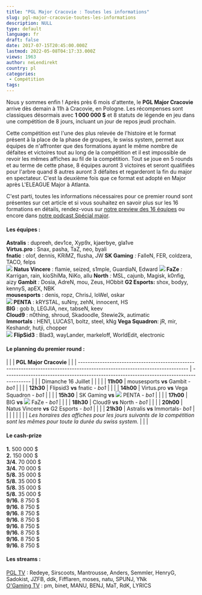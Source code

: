 ```yaml
---
title: "PGL Major Cracovie : Toutes les informations"
slug: pgl-major-cracovie-toutes-les-informations
description: NULL
type: default
language: fr
draft: false
date: 2017-07-15T20:45:00.000Z
lastmod: 2022-05-08T04:17:33.000Z
views: 1963
author: neLendirekt
country: pl
categories:
 - Compétition
tags:
---
```

Nous y sommes enfin ! Après près 6 mois d'attente, le **PGL Major Cracovie** arrive dès demain à 11h à Cracovie, en Pologne. Les récompenses sont classiques désormais avec **1 000 000 $** et 8 statuts de légende en jeu dans une compétition de 8 jours, incluant un jour de repos jeudi prochain.

Cette compétition est l'une des plus relevée de l'histoire et le format présent à la place de la phase de groupes, le swiss system, permet aux équipes de n'affronter que des formations ayant le même nombre de défaites et victoires tout au long de la compétition et il est impossible de revoir les mêmes affiches au fil de la compétition. Tout se joue en 5 rounds et au terme de cette phase, 8 équipes auront 3 victoires et seront qualifiées pour l'arbre quand 8 autres auront 3 défaites et regarderont la fin du major en spectateur. C'est la deuxième fois que ce format est adopté en Major après L'ELEAGUE Major à Atlanta.

C'est parti, toutes les informations nécessaires pour ce premier round sont présentes sur cet article et si vous souhaitez en savoir plus sur les 16 formations en détails, rendez-vous sur [notre preview des 16 équipes](/flash/pgl-major-cracovie-la-preview/566) ou encore dans [notre podcast Spécial major](/flash/freezetime-6-special-pgl-major-cracovie/570). 

#### Les équipes :

**Astralis** : dupreeh, dev1ce, Xyp9x, kjaerbye, gla1ve  
**Virtus.pro** : Snax, pasha, TaZ, neo, byali  
**fnatic** : olof, dennis, KRiMZ, flusha, JW **SK Gaming** _:_ FalleN, FER, coldzera, TACO, felps  
_![](/storage/countries/flag/europeflag580d21b984714.gif)_ **Natus Vincere** : flamie, seized, s1mple, GuardiaN, Edward **![](/storage/countries/flag/europe_flag_580d21b984714.gif) FaZe** _:_ Karrigan, rain, kioShiMa, NiKo, allu **North** _:_ MSL, cajunb, Magisk, k0nfig, aizy **Gambit** _:_ Dosia, AdreN, mou, Zeus, HObbit **G2 Esports:** shox, bodyy, kennyS, apEX, NBK  
**mousesports** : denis, ropz, ChrisJ, loWel, oskar  
**![](/storage/countries/flag/europe_flag_580d21b984714.gif) PENTA** : kRYSTAL, suNny, zehN, innocent, HS  
**BIG** : gob b, LEGJIA, nex, tabseN, keev  
**Cloud9** : n0thing, shroud, Skadoodle, Stewie2k, autimatic  
**Immortals** : HEN1, LUCAS1, boltz, steel, kNg **Vega Squadron**: jR, mir, Keshandr, hutji, chopper  
![](/storage/countries/flag/europe_flag_580d21b984714.gif) **FlipSid3** : Blad3, wayLander, markeloff, WorldEdit, electronic 

#### Le planning du premier round :

| |                                                                                                                           | **PGL Major Cracovie**                                                                    |  |
| --------------------------------------------------------------------------------------------------------------------------- | ----------------------------------------------------------------------------------------- |  |
| Dimanche 16 Juillet                                                                                                         |                                                                                           |  |
| | **11h00**                                                                                                                 | mousesports **vs** Gambit _\- bo1_                                                        |  |
| | **12h30**                                                                                                                 | Flipsid3 **vs** fnatic _\- bo1_                                                           |  |
| | **14h00**                                                                                                                 | Virtus.pro **vs** Vega Squadron - _bo1_                                                   |  |
| | **15h30**                                                                                                                 | SK Gaming **vs ![](/storage/countries/flag/europe_flag_580d21b984714.gif)** PENTA - _bo1_ |  |
| | **17h00**                                                                                                                 | BIG **vs ![](/storage/countries/flag/europe_flag_580d21b984714.gif)** FaZe - _bo1_        |  |
| | **18h30**                                                                                                                 | Cloud9 **vs** North - _bo1_                                                               |  |
| | **20h00**                                                                                                                 | Natus Vincere **vs** G2 Esports - _bo1_                                                   |  |
| | **21h30**                                                                                                                 | Astralis **vs** Immortals\- _bo1_                                                         |  |
| |                                                                                                                           |                                                                                           |  |
| _Les horaires des affiches pour les jours suivants de la compétition_ _sont les mêmes pour toute la durée du swiss system._ |                                                                                           |  |

#### **Le cash-prize**

**1.** 500 000 $  
**2.** 150 000 $  
**3/4.** 70 000 $  
**3/4.** 70 000 $  
**5/8.** 35 000 $  
**5/8.** 35 000 $  
**5/8.** 35 000 $  
**5/8.** 35 000 $  
**9/16.** 8 750 $  
**9/16.** 8 750 $  
**9/16.** 8 750 $  
**9/16.** 8 750 $  
**9/16.** 8 750 $  
**9/16.** 8 750 $  
**9/16.** 8 750 $  
**9/16.** 8 750 $

#### **Les streams :**

[PGL TV](https://www.twitch.tv/pgl) : Redeye, Sirscoots, Mantrousse, Anders, Semmler, HenryG, Sadokist, JZFB, ddk, Fifflaren, moses, natu, SPUNJ, YNk  
[O'Gaming TV](https://www.twitch.tv/ogamingcs) : pm, binet, MANU, BENJ, MaT, RdK, LYRICS 
